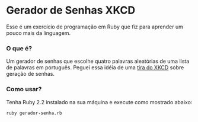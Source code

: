 # Gerador de Senhas XKCD #

Esse é um exercício de programação em Ruby que fiz para aprender um pouco mais da linguagem.

### O que é? ###

Um gerador de senhas que escolhe quatro palavras aleatórias de uma lista de palavras em português.
Peguei essa idéia de uma [tira do XKCD](http://xkcd.com/936/) sobre geração de senhas.

### Como usar? ###

Tenha Ruby 2.2 instalado na sua máquina e execute como mostrado abaixo:

    ruby gerador-senha.rb